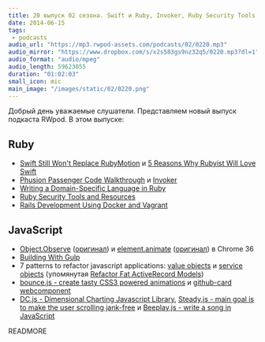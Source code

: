 ```yaml
---
title: 20 выпуск 02 сезона. Swift и Ruby, Invoker, Ruby Security Tools and Resources, Object.Observe и element.animate, DC.js, Beeplay.js и прочее
date: 2014-06-15
tags:
 - podcasts
audio_url: "https://mp3.rwpod-assets.com/podcasts/02/0220.mp3"
audio_mirror: "https://www.dropbox.com/s/x2s583gs9nz32q5/0220.mp3?dl=1"
audio_format: "audio/mpeg"
audio_length: 59623055
duration: "01:02:03"
small_icon: mic
main_image: "/images/static/02/0220.png"
---
```


Добрый день уважаемые слушатели. Представляем новый выпуск подкаста RWpod. В этом выпуске:

## Ruby

 - [Swift Still Won't Replace RubyMotion](http://blog.motioninmotion.tv/swift-still-won-t-replace-rubymotion) и [5 Reasons Why Rubyist Will Love Swift](http://littlelines.com/blog/2014/06/11/why-rubyist-will-love-swift/)
 - [Phusion Passenger Code Walkthrough](http://vimeo.com/phusionnl/review/98027409/03ba678684) и [Invoker](http://invoker.codemancers.com/)
 - [Writing a Domain-Specific Language in Ruby](http://robots.thoughtbot.com/writing-a-domain-specific-language-in-ruby)
 - [Ruby Security Tools and Resources](https://hakiri.io/blog/ruby-security-tools-and-resources)
 - [Rails Development Using Docker and Vagrant](https://blog.abevoelker.com/rails-development-using-docker-and-vagrant/)

## JavaScript

 - [Object.Observe](http://habrahabr.ru/post/225065/) ([оригинал](http://www.html5rocks.com/en/tutorials/es7/observe/)) и [element.animate](http://habrahabr.ru/post/226169/) ([оригинал](http://updates.html5rocks.com/2014/05/Web-Animations---element-animate-is-now-in-Chrome-36)) в Chrome 36
 - [Building With Gulp](http://www.smashingmagazine.com/2014/06/11/building-with-gulp/)
 - 7 patterns to refactor javascript applications: [value objects](http://journal.crushlovely.com/post/88286828068/7-patterns-to-refactor-javascript-applications-value) и [service objects](http://journal.crushlovely.com/post/88286835473/7-patterns-to-refactor-javascript-applications-service) (упомянутая [Refactor Fat ActiveRecord Models](http://blog.codeclimate.com/blog/2012/10/17/7-ways-to-decompose-fat-activerecord-models/))
 - [bounce.js - create tasty CSS3 powered animations](http://bouncejs.com/) и [github-card webcomponent](http://pazguille.github.io/github-card/)
 - [DC.js - Dimensional Charting Javascript Library](http://dc-js.github.io/dc.js/), [Steady.js - main goal is to make the user scrolling jank-free](http://lafikl.github.io/steady.js/) и [Beeplay.js - write a song in JavaScript](http://watilde.github.io/beeplay/)

READMORE

